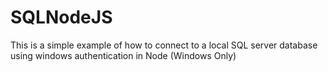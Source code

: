 # SQLNodeJS

This is a simple example of how to connect to a local SQL server database using windows authentication in Node
(Windows Only)
